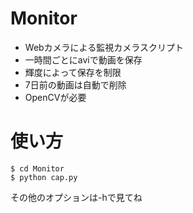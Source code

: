 # Monitor
- Webカメラによる監視カメラスクリプト
- 一時間ごとにaviで動画を保存
- 輝度によって保存を制限
- 7日前の動画は自動で削除
- OpenCVが必要

# 使い方
```
$ cd Monitor
$ python cap.py
```
その他のオプションは-hで見てね

